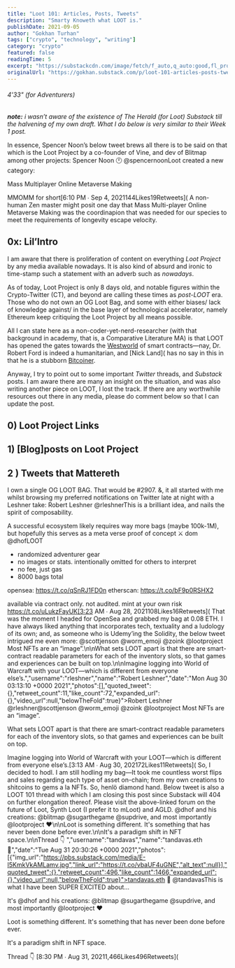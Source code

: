 ```yaml
---
title: "Loot 101: Articles, Posts, Tweets"
description: "Smarty Knoweth what LOOT is."
publishDate: 2021-09-05
author: "Gokhan Turhan"
tags: ["crypto", "technology", "writing"]
category: "crypto"
featured: false
readingTime: 5
excerpt: "https://substackcdn.com/image/fetch/f_auto,q_auto:good,fl_progressive:steep/https%3A%2F%2Fbucketeer-e05bbc84-baa3-437e-9518-adb32be77984.s3.amazonaws.com%2Fpublic%2Fimages%2F60cbdb31-b016-4d4f-a1fe-37..."
originalUrl: "https://gokhan.substack.com/p/loot-101-articles-posts-tweets"
---
```


[](https://substackcdn.com/image/fetch/f_auto,q_auto:good,fl_progressive:steep/https%3A%2F%2Fbucketeer-e05bbc84-baa3-437e-9518-adb32be77984.s3.amazonaws.com%2Fpublic%2Fimages%2F60cbdb31-b016-4d4f-a1fe-37fb4fcf1bbf_6900x6900.jpeg)
###### 4'33" (for Adventurers)

***note:** i wasn’t aware of the existence of The Herald (for Loot) Substack till the halvening of my own draft. What I do below is very similar to their Week 1 post.*

In essence, Spencer Noon’s below tweet brews all there is to be said on that which is the Loot Project by a co-founder of Vine, and dev of Blitmap among other projects:
Spencer Noon 🕛 @spencernoonLoot created a new category:

Mass Multiplayer Online Metaverse Making

MMOMM for short[6:10 PM ∙ Sep 4, 2021144Likes19Retweets](<TwitterEmbed id="1434217272546054147" />
A non-human Zen master might posit one day that Mass Multi-player Online Metaverse Making was the coordinapion that was needed for our species to meet the requirements of longevity escape velocity.

## 0x: Lil’Intro

I am aware that there is proliferation of content on everything *Loot Project* by any media available nowadays. It is also kind of absurd and ironic to time-stamp such a statement with an adverb such as *nowadays*.

As of today, Loot Project is only 8 days old, and notable figures within the Crypto-Twitter (CT), and beyond are calling these times as *post-LOOT* era. Those who do not own an OG Loot Bag, and some with either biases/ lack of knowledge against/ in the base layer of technological accelerator, namely Ethereum keep critiquing the Loot Project by all means possible.

All I can state here as a non-coder-yet-nerd-researcher (with that background in academy, that is, a Comparative Literature MA) is that LOOT has opened the gates towards the [Westworld](https://www.hbo.com/westworld) of smart contracts—nay, Dr. Robert Ford is indeed a humanitarian, and [Nick Land](<YouTubeEmbed id="hAXET4YyDUo" /> has no say in this in that he is a stubborn [Bitcoiner](https://etscrivner.github.io/cryptocurrent/).

Anyway, I try to point out to some important *Twitter* threads, and *Substack* posts. I am aware there are many an insight on the situation, and was also writing another piece on LOOT, I lost the track. If there are any worthwhile resources out there in any media, please do comment below so that I can update the post.

## 0) Loot Project Links

## 1) [Blog]posts on Loot Project

## 2 ) Tweets that Mattereth

I own a single OG LOOT BAG. That would be #2907. &, it all started with me whilst browsing my preferred notifications on Twitter late at night with a Leshner take:
Robert Leshner @rleshnerThis is a brilliant idea, and nails the spirit of composability.

A successful ecosystem likely requires way more bags (maybe 100k-1M), but hopefully this serves as a meta verse proof of concept ⚔️ dom @dhofLOOT

- randomized adventurer gear
- no images or stats. intentionally omitted for others to interpret
- no fee, just gas
- 8000 bags total

opensea: https://t.co/qSnRJ1FD0n
etherscan: https://t.co/bF9p0RSHX2

available via contract only. not audited. mint at your own risk https://t.co/uLukzFayUK[3:23 AM ∙ Aug 28, 2021108Likes16Retweets](<TwitterEmbed id="1431457259297640455" />
That was the moment I headed for OpenSea and grabbed my bag at 0.08 ETH. I have always liked anything that incorporates tech, textuality and a ludology of its own; and, as someone who is Udemy’ing the Solidity, the below tweet intrigued me even more:
@scottjenson @worm_emoji @zoink @lootproject Most NFTs are an “image”.\n\nWhat sets LOOT apart is that there are smart-contract readable parameters for each of the inventory slots, so that games and experiences can be built on top.\n\nImagine logging into World of Warcraft with your LOOT—which is different from everyone else’s.","username":"rleshner","name":"Robert Leshner","date":"Mon Aug 30 03:13:10 +0000 2021","photos":[],"quoted_tweet":{},"retweet_count":11,"like_count":72,"expanded_url":{},"video_url":null,"belowTheFold":true}">Robert Leshner @rleshner@scottjenson @worm_emoji @zoink @lootproject Most NFTs are an “image”.

What sets LOOT apart is that there are smart-contract readable parameters for each of the inventory slots, so that games and experiences can be built on top.

Imagine logging into World of Warcraft with your LOOT—which is different from everyone else’s.[3:13 AM ∙ Aug 30, 202172Likes11Retweets](<TwitterEmbed id="1432179558590164992" />
So, I decided to hodl. I am still hodling my bag—It took me countless worst flips and sales regarding each type of asset on-chain; from my own creations to shitcoins to gems a la NFTs. So, henlö diamond hand. Below tweet is also a LOOT 101 thread with which I am closing this post since Substack will 404 on further elongation thereof. Please visit the above-linked forum on the future of Loot, Synth Loot (I prefer it to mLoot) and AGLD.
@dhof and his creations: @blitmap @sugarthegame @supdrive, and most importantly @lootproject ❤️\n\nLoot is something different. It's something that has never been done before ever.\n\nIt's a paradigm shift in NFT space.\n\nThread 👇 ","username":"tandavas","name":"tandavas.eth 👘","date":"Tue Aug 31 20:30:26 +0000 2021","photos":[{"img_url":"https://pbs.substack.com/media/E-I5KmkVkAMLamv.jpg","link_url":"https://t.co/vbaUF4uGNE","alt_text":null}],"quoted_tweet":{},"retweet_count":496,"like_count":1466,"expanded_url":{},"video_url":null,"belowTheFold":true}">tandavas.eth 👘 @tandavasThis is what I have been SUPER EXCITED about...

It's @dhof and his creations: @blitmap @sugarthegame @supdrive, and most importantly @lootproject ❤️

Loot is something different. It's something that has never been done before ever.

It's a paradigm shift in NFT space.

Thread 👇 [8:30 PM ∙ Aug 31, 20211,466Likes496Retweets](<TwitterEmbed id="1432802983528448000" />